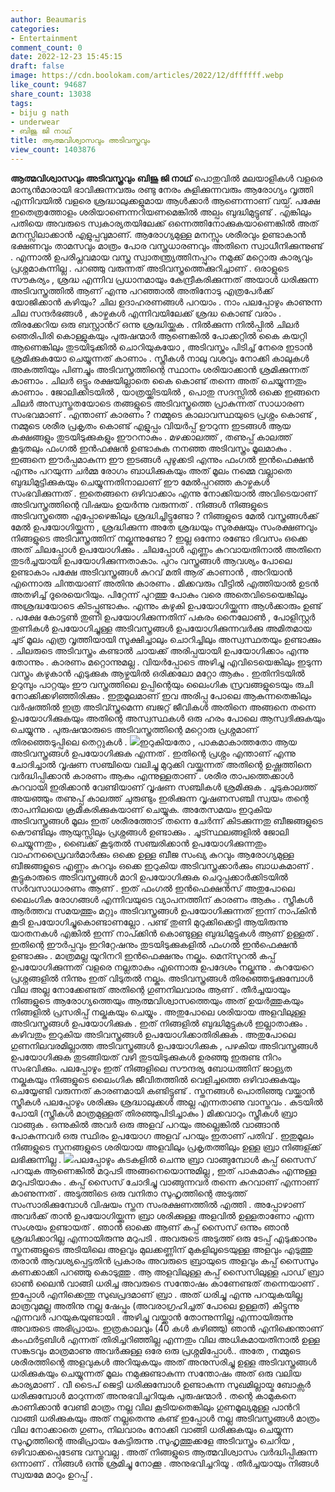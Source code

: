 ```yaml
---
author: Beaumaris
categories:
- Entertainment
comment_count: 0
date: 2022-12-23 15:45:15
draft: false
image: https://cdn.boolokam.com/articles/2022/12/dffffff.webp
like_count: 94687
share_count: 13038
tags:
- biju g nath
- underwear
- ബിജു ജി നാഥ്
title: ആത്മവിശ്വാസവും അടിവസ്ത്രവും
view_count: 1403876
---
```


**ആത്മവിശ്വാസവും അടിവസ്ത്രവും** **ബിജു ജി നാഥ്** പൊതുവില്‍ മലയാളികള്‍ വളരെ മാന്യന്‍മാരായി ഭാവിക്കുന്നവരും രണ്ടു നേരം കുളിക്കുന്നവരും ആരോഗ്യം വൃത്തി എന്നിവയില്‍ വളരെ ശ്രദ്ധാലുക്കളുമായ ആള്‍ക്കാര്‍ ആണെന്നാണ് വയ്പ്. പക്ഷേ ഇതെത്രത്തോളം ശരിയാണെന്നറിയണമെങ്കില്‍ അല്പം ബുദ്ധിമുട്ടുണ്ട് . എങ്കിലും പതിയെ അവരുടെ സ്വകാര്യതയിലേക്ക് ഒന്നെത്തിനോക്കുകയാണെങ്കില്‍ അത് മനസ്സിലാക്കാന്‍ എളുപ്പവുമാണ്. ആരോഗ്യമുള്ള മനസ്സും ശരീരവും ഉണ്ടാകാന്‍ ഭക്ഷണവും താമസവും മാത്രം പോര വസ്ത്രധാരണവും അതിനെ സ്വാധീനിക്കുന്നുണ്ട് . എന്നാല്‍ ഉപരിപ്ലവമായ വസ്ത്ര സ്വാതന്ത്ര്യത്തിനപ്പുറം നമുക്ക് മറ്റൊരു കാര്യവും പ്രശ്നമാകുന്നില്ല . പറഞ്ഞു വരുന്നത് അടിവസ്ത്രത്തെക്കുറിച്ചാണ് . ഒരാളുടെ സൗകര്യം , ശ്രദ്ധ എന്നിവ പ്രധാനമായും കേന്ദ്രീകരിക്കുന്നത് അയാള്‍ ധരിക്കുന്ന അടിവസ്ത്രത്തിൽ ആണ് എന്നു പറഞ്ഞാല്‍ അതിനോടു എത്രപേര്‍ക്ക് യോജിക്കാന്‍ കഴിയും? ചില ഉദാഹരണങ്ങള്‍ പറയാം . നാം പലപ്പോഴും കാണുന്ന ചില സന്ദര്‍ഭങ്ങള്‍ , കാഴ്ചകള്‍ എന്നിവയിലേക്ക് ശ്രദ്ധ കൊണ്ട് വരാം . തിരക്കേറിയ ഒരു ബസ്റ്റാന്‍റ് ഒന്നു ശ്രദ്ധിയ്ക്കുക . നില്‍ക്കുന്ന നില്‍പ്പില്‍ ചിലര്‍ ഞെരിപിരി കൊള്ളുകയും പുരുഷന്മാര്‍ ആണെങ്കില്‍ പോക്കറ്റില്‍ കൈ കയറ്റി ആണെങ്കിലും തുടയിടുക്കില്‍ ചൊറിയുകയോ , അടിവസ്ത്രം പിടിച്ച് നേരെ ഇടാന്‍ ശ്രമിക്കുകയോ ചെയ്യുന്നത് കാണാം . സ്ത്രീകള്‍ നാലു വശവും നോക്കി കാലുകള്‍ അകത്തിയും പിണച്ചും അടിവസ്ത്രത്തിന്റെ സ്ഥാനം ശരിയാക്കാന്‍ ശ്രമിക്കുന്നത് കാണാം . ചിലര്‍ ഒട്ടും രക്ഷയില്ലാതെ കൈ കൊണ്ട് തന്നെ അത് ചെയ്യുന്നതും കാണാം . ജോലിക്കിടയില്‍ , യാത്രയ്ക്കിടയില്‍ , പൊതു സദസ്സില്‍ ഒക്കെ ഇങ്ങനെ ചിലര്‍ അസ്വസ്തതയോടെ തങ്ങളുടെ അടിവസ്ത്രത്തെ പ്രാകുന്നത് സാധാരണ സംഭവമാണ് . എന്താണ് കാരണം ? നമ്മുടെ കാലാവസ്ഥയുടെ പ്രശ്നം കൊണ്ട് , നമ്മുടെ ശരീര പ്രകൃതം കൊണ്ട് എളുപ്പം വിയര്‍പ്പ് ഊറുന്ന ഇടങ്ങള്‍ ആയ കക്ഷങ്ങളും തുടയിടുക്കുകളും ഈറനാകും . മഴക്കാലത്ത് , തണുപ്പ് കാലത്ത് കൂടുതലും ഫംഗല്‍ ഇന്‍ഫക്ഷന്‍ ഉണ്ടാകുക നനഞ്ഞ അടിവസ്ത്രം മൂലമാകും . ഇങ്ങനെ ഈര്‍പ്പമാകുന്ന ഈ ഇടങ്ങള്‍ പുഴുക്കടി എന്നും ഫംഗല്‍ ഇന്‍ഫെക്ഷന്‍ എന്നും പറയുന്ന ചര്‍മ്മ രോഗം ബാധിക്കുകയും അത് മൂലം നമ്മെ വല്ലാതെ ബുദ്ധിമുട്ടിക്കുകയും ചെയ്യുന്നതിനാലാണ് ഈ മേല്‍പ്പറഞ്ഞ കാഴ്ചകള്‍ സംഭവിക്കുന്നത് . ഇതെങ്ങനെ ഒഴിവാക്കാം എന്നു നോക്കിയാല്‍ അവിടെയാണ് അടിവസ്ത്രത്തിന്റെ വിഷയം ഉയര്‍ന്നു വരുന്നത് . നിങ്ങള്‍ നിങ്ങളുടെ അടിവസ്ത്രത്തെ എപ്പോഴെങ്കിലും ശ്രദ്ധിച്ചിട്ടുണ്ടോ ? നിങ്ങളുടെ മേല്‍ വസ്ത്രങ്ങള്‍ക്ക് മേൽ ഉപയോഗിയ്ക്കുന്ന , ശ്രദ്ധിക്കുന്ന അതേ ശ്രദ്ധയും സുരക്ഷയും സംരക്ഷണവും നിങ്ങളുടെ അടിവസ്ത്രത്തിന് നല്കുന്നുണ്ടോ ? ഇല്ല ഒന്നോ രണ്ടോ ദിവസം ഒക്കെ അത് ചിലപ്പോള്‍ ഉപയോഗിക്കും . ചിലപ്പോള്‍ എണ്ണം കുറവായതിനാല്‍ അതിനെ തുടര്‍ച്ചയായി ഉപയോഗിക്കുന്നതാകാം. പുറം വസ്ത്രങ്ങള്‍ ആവശ്യം പോലെ ഉണ്ടാകാം പക്ഷേ അടിവസ്ത്രങ്ങള്‍ കുറവ് മതി ആര് കാണാൻ , അറിയാൻ എന്നൊരു ചിന്തയാണ് അതിനു കാരണം . മിക്കവരും വീട്ടില്‍ എത്തിയാല്‍ ഉടന്‍ അതഴിച്ച് ദൂരെയെറിയും. പിറ്റേന്ന് പുറത്തു പോകും വരെ അതെവിടെയെങ്കിലും അശ്രദ്ധയോടെ കിടപ്പുണ്ടാകും. എന്നും കഴുകി ഉപയോഗിയ്ക്കുന്ന ആള്‍ക്കാരും ഉണ്ട് . പക്ഷേ കോട്ടണ്‍ തുണി ഉപയോഗിക്കുന്നതിന് പകരം നൈലോണ്‍ , പോളിസ്റ്റര്‍ തുണികള്‍ ഉപയോഗിച്ചുള്ള അടിവസ്ത്രങ്ങള്‍ ഉപയോഗിക്കുന്നവര്‍ക്കു അമിതമായ ചൂട് മൂലം എത്ര വൃത്തിയായി സൂക്ഷിച്ചാലും ചൊറിച്ചിലും അസ്വസ്ഥതയും ഉണ്ടാക്കും . ചിലരുടെ അടിവസ്ത്രം കണ്ടാല്‍ ചായക്ക് അരിപ്പയായി ഉപയോഗിക്കാം എന്നു തോന്നും . കാരണം മറ്റൊന്നുമല്ല . വിയര്‍പ്പോടെ അഴിച്ചു എവിടെയെങ്കിലും ഇടുന്ന വസ്ത്രം കഴുകാന്‍ എടുക്കുക ആഴ്ചയില്‍ ഒരിക്കലോ മറ്റോ ആകും . ഇതിനിടയില്‍ ഉറുമ്പും പാറ്റയും ഈ വസ്ത്രത്തിലെ ഉപ്പിന്റെയും ലൈംഗിക സ്രവങ്ങളുടെയും രുചി നോക്കിക്കഴിഞ്ഞിരിക്കും . ഇതുമൂലമാണ് ഇവ അരിപ്പ പോലെ ആകുന്നതെങ്കിലും വര്‍ഷത്തില്‍ ഇത്ര അടിവ്സ്ത്രമെന്ന ബജറ്റ് ജീവികള്‍ അതിനെ അങ്ങനെ തന്നെ ഉപയോഗിക്കുകയും അതിന്റെ അസ്വസ്ഥകള്‍ ഒരു ഹരം പോലെ ആസ്വദിക്കുകയും ചെയ്യുന്നു . പുരുഷന്മാരുടെ അടിവസ്ത്രത്തിന്റെ മറ്റൊരു പ്രശ്നമാണ് തിരഞ്ഞെടുപ്പിലെ തെറ്റുകള്‍ . ![](https://cdn.boolokam.com/articles/2022/12/dffffff.webp)ഇറുകിയതോ , പാകമാകാത്തതോ ആയ അടിവസ്ത്രങ്ങള്‍ ഉപയോഗിക്കുക എന്നത് . ഇതിന്റെ പ്രശ്നം എന്താണ് എന്നു ചോദിച്ചാല്‍ വൃഷണ സഞ്ചിയെ വലിച്ചു മുറുക്കി വയ്ക്കുന്നത് അതിന്റെ ഉഷ്ണത്തിനെ വര്‍ദ്ധിപ്പിക്കാന്‍ കാരണം ആകും എന്നുള്ളതാണ് . ശരീര താപത്തെക്കാള്‍ കുറവായി ഇരിക്കാന്‍ വേണ്ടിയാണ് വൃഷണ സഞ്ചികള്‍ ശ്രമിക്കുക . ചൂടുകാലത്ത് അയഞ്ഞും തണുപ്പ് കാലത്ത് ചുരുണ്ടും ഇരിക്കുന്ന വൃഷണസഞ്ചി സ്വയം തന്റെ താപനിലയെ ക്രമീകരിക്കുകയാണ് ചെയ്യുക. അതേസമയം ഇറുകിയ അടിവസ്ത്രങ്ങള്‍ മൂലം ഇത് ശരീരത്തോട് തന്നെ ചേര്‍ന്ന് കിടക്കുന്നതു ബീജങ്ങളുടെ കൌണ്ടിലും ആയുസ്സിലും പ്രശ്നങ്ങള്‍ ഉണ്ടാക്കും . ചൂട്സ്ഥലങ്ങളില്‍ ജോലി ചെയ്യുന്നതും , ബൈക്ക് കൂടുതല്‍ സഞ്ചരിക്കാന്‍ ഉപയോഗിക്കുന്നതും വാഹനഡ്രൈവര്‍മാര്‍ക്കും ഒക്കെ ഉള്ള ബീജ സംഖ്യ കുറവും ആരോഗ്യമുള്ള ബീജങ്ങളുടെ എണ്ണം കുറവും ഒക്കെ ഇറുകിയ അടിവസ്ത്രക്കാര്‍ക്കും ബാധകമാണ് . കൂട്ടുകാരുടെ അടിവസ്ത്രങ്ങള്‍ മാറി ഉപയോഗിക്കുക ചെറുപ്പക്കാര്‍ക്കിടയില്‍ സര്‍വസാധാരണം ആണ് . ഇത് ഫംഗല്‍ ഇന്‍ഫെക്ഷന്‍സ് അതുപോലെ ലൈംഗിക രോഗങ്ങള്‍ എന്നിവയുടെ വ്യാപനത്തിന് കാരണം ആകും . സ്ത്രീകള്‍ ആര്‍ത്തവ സമയത്തും മറ്റും അടിവസ്ത്രങ്ങള്‍ ഉപയോഗിക്കുന്നത് ഇന്ന് നാപ്കിന്‍ കൂടി ഉപയോഗിച്ചുകൊണ്ടാണല്ലോ . പണ്ട് തുണി മുറുക്കിക്കെട്ടി ആയിരുന്നു യാതനകള്‍ എങ്കില്‍ ഇന്ന് നാപ്ക്കിന്‍ കൊണ്ടുള്ള ബുദ്ധിമുട്ടുകള്‍ ആണ് ഉള്ളത് . ഇതിന്റെ ഈര്‍പ്പവും ഇറിറ്റേഷനും തുടയിടുക്കുകളില്‍ ഫംഗല്‍ ഇന്‍ഫെക്ഷന്‍ ഉണ്ടാക്കും . മാത്രമല്ല യൂറിനറി ഇന്‍ഫെക്ഷനും നല്കും. മെന്സ്ടുറല്‍ കപ്പ് ഉപയോഗിക്കുന്നത് വളരെ നല്ലതാകും എന്നൊരു ഉപദേശം നല്കുന്നു . കുറയേറെ പ്രശ്നങ്ങളില്‍ നിന്നും ഇത് വിടുതല്‍ നല്കും. അടിവസ്ത്രങ്ങള്‍ തിരഞ്ഞെടുക്കുമ്പോള്‍ വില അല്ല നോക്കേണ്ടത് അതിന്റെ ഗുണനിലവാരം ആണ് . തീര്‍ച്ചയായും നിങ്ങളുടെ ആരോഗ്യത്തെയും ആത്മവിശ്വാസത്തെയും അത് ഉയര്‍ത്തുകയും നിങ്ങളില്‍ പ്രസരിപ്പ് നല്കുകയും ചെയ്യും . അതുപോലെ ശരിയായ അളവിലുള്ള അടിവസ്ത്രങ്ങള്‍ ഉപയോഗിക്കുക . ഇത് നിങ്ങളില്‍ ബുദ്ധിമുട്ടുകള്‍ ഇല്ലാതാക്കും . കഴിവതും ഇറുകിയ അടിവസ്ത്രങ്ങള്‍ ഉപയോഗിക്കാതിരിക്കുക . അതുപോലെ ഗുണനിലവരമില്ലാത്ത അടിവസ്ത്രങ്ങള്‍ ഉപയോഗിക്കുക , പഴകിയ അടിവസ്ത്രങ്ങള്‍ ഉപയോഗിക്കുക തുടങ്ങിയത് വഴി തുടയിടുക്കുകള്‍ ഉരഞ്ഞു ഇരുണ്ട നിറം സംഭവിക്കും. പലപ്പോഴും ഇത് നിങ്ങളിലെ സൗന്ദര്യ ബോധത്തിന് ജാള്യത നല്കുകയും നിങ്ങളുടെ ലൈംഗിക ജീവിതത്തില്‍ വെളിച്ചത്തെ ഒഴിവാക്കുകയും ചെയ്യേണ്ടി വരുന്നത് കാരണമായി കണ്ടിട്ടുണ്ട് . സ്തനങ്ങള്‍ പൊതിഞ്ഞു വയ്ക്കാന്‍ സ്ത്രീകള്‍ പലപ്പോഴും ശരിക്കും ശ്രദ്ധാലുക്കള്‍ അല്ല എന്നതാണു വാസ്തവം . കടയില്‍ പോയി (സ്ത്രീകള്‍ മാത്രമുള്ളത് തിരഞ്ഞുപിടിച്ചാകും ) മിക്കവാറും സ്ത്രീകള്‍ ബ്രാ വാങ്ങുക . ഒന്നുകില്‍ അവര്‍ ഒരു അളവ് പറയും അല്ലെങ്കില്‍ വാങ്ങാന്‍ പോകുന്നവര്‍ ഒരു സ്ഥിരം ഉപയോഗ അളവ് പറയും ഇതാണ് പതിവ് . ഇതുമൂലം നിങ്ങളുടെ സ്തനങ്ങളുടെ ശരിയായ അളവിലും പ്രകൃതത്തിലും ഉള്ള ബ്രാ നിങ്ങള്ക്ക് ലഭിക്കുന്നില്ല . ![](https://cdn.boolokam.com/articles/2022/12/dqqddddddd-1024x576.webp)പലപ്പോഴും കടകളില്‍ ചെന്നു ബ്രാ വാങ്ങുമ്പോൾ കപ്പ് സൈസ് പറയുക ആണെങ്കില്‍ മറുപടി അങ്ങനെയൊന്നുമില്ല , ഇത് പാകമാകും എന്നുള്ള മറുപടിയാകും . കപ്പ് സൈസ് ചോദിച്ചു വാങ്ങുന്നവര്‍ തന്നെ കുറവാണ് എന്നാണ് കാണുന്നത് . അടുത്തിടെ ഒരു വനിതാ സുഹൃത്തിന്റെ അടുത്ത് സംസാരിക്കുമ്പോള്‍ വിഷയം സ്തന സംരക്ഷണത്തില്‍ എത്തി . അപ്പോഴാണ് അവര്‍ക്ക് താന്‍ ഉപയോഗിയ്ക്കുന്ന ബ്രാ ശരിക്കുള്ള അളവില്‍ ഉള്ളതാണോ എന്ന സംശയം ഉണ്ടായത് . ഞാന്‍ ഓക്കെ ആണ് കപ്പ് സൈസ് ഒന്നും ഞാന്‍ ശ്രദ്ധിക്കാറില്ല എന്നായിരുന്നു മറുപടി . അവരുടെ അടുത്ത് ഒരു ടേപ്പ് എടുക്കാനും സ്തനങ്ങളുടെ അടിയിലെ അളവും മുലക്കണ്ണിന് മുകളിലൂടെയുള്ള അളവും എടുത്തു തരാന്‍ ആവശ്യപ്പെട്ടതിന്‍ പ്രകാരം അവരുടെ ബ്രായുടെ അളവും കപ്പ് സൈസും കണക്കാക്കി പറഞ്ഞു കൊടുത്തു . ആ അളവിലുള്ള കപ്പ് സൈസിലുള്ള പാഡ് ബ്രാ ഓണ്‍ ലൈന്‍ വാങ്ങി ധരിച്ച അവരുടെ സന്തോഷം കാണേണ്ടത് തന്നെയാണ് . ഇപ്പോള്‍ എനിക്കെന്തു സുഖപ്രദമാണ് ബ്രാ . അത് ധരിച്ചു എന്നു പറയുകയില്ല മാത്രവുമല്ല അതിനു നല്ല ഷേപ്പും (അവരാഗ്രഹിച്ചത് പോലെ ഉള്ളത്) കിട്ടുന്നു എന്നവര്‍ പറയുകയുണ്ടായി . അഴിച്ചു വയ്ക്കാൻ തോന്നുന്നില്ല എന്നായിരുന്നു അവരുടെ അഭിപ്രായം. ഇത്രകാലവും (40 കൾ കഴിഞ്ഞു) ഞാൻ എനിക്കെന്താണ് കംഫർട്ടബിൾ എന്നത് തിരിച്ചറിഞ്ഞില്ല എന്നതും വില അധികമായതിനാല്‍ ഉള്ള സങ്കടവും മാത്രമാണു അവര്‍ക്കുള്ള ഒരേ ഒരു പ്രശ്നമിപ്പോൾ.. അതേ , നമ്മുടെ ശരീരത്തിന്റെ അളവുകള്‍ അറിയുകയും അത് അനുസരിച്ചു ഉള്ള അടിവസ്ത്രങ്ങള്‍ ധരിക്കുകയും ചെയ്യുന്നത് മൂലം നമുക്കുണ്ടാകുന്ന സന്തോഷം അത് ഒരു വലിയ കാര്യമാണ് . വീ ടൈപ് ജെട്ടി ധരിക്കുമ്പോള്‍ ഉണ്ടാകുന്ന സുഖമില്ലായ്മ ബോക്സര്‍ ധരിക്കുമ്പോള്‍ മാറുന്നത് അനുഭവിച്ചറിയുക പുരുഷന്മാര്‍ . തന്റെ കാമുകനെ കാണിക്കാന്‍ വേണ്ടി മാത്രം നല്ല വില കൂടിയതെങ്കിലും ഗുണമൂല്യമുള്ള പാന്‍റി വാങ്ങി ധരിക്കുകയും അത് നല്ലതെന്നു കണ്ട് ഇപ്പോള്‍ നല്ല അടിവസ്ത്രങ്ങള്‍ മാത്രം വില നോക്കാതെ ഗുണം, നിലവാരം നോക്കി വാങ്ങി ധരിക്കുകയും ചെയ്യുന്ന സുഹൃത്തിന്റെ അഭിപ്രായം കേട്ടിരുന്നു .സുഹൃത്തുക്കളേ അടിവസ്ത്രം ചെറിയ , ഒഴിവാക്കപ്പെടേണ്ട വസ്തുവല്ല . അത് നിങ്ങളുടെ ആത്മവിശ്വാസം വര്‍ദ്ധിപ്പിക്കുന്ന ഒന്നാണ് . നിങ്ങള്‍ ഒന്നു ശ്രമിച്ചു നോക്കൂ . അനുഭവിച്ചറിയൂ . തീര്‍ച്ചയായും നിങ്ങള്‍ സ്വയമേ മാറും ഉറപ്പ് .